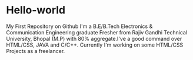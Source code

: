 # Hello-world
My First Repository on Github
I'm a B.E/B.Tech Electronics & Communication Engineering graduate Fresher from Rajiv Gandhi Technical University, Bhopal (M.P) with 80% aggregate.I've a good command over HTML/CSS, JAVA and C/C++. Currently I'm working on some HTML/CSS Projects as a freelancer.
